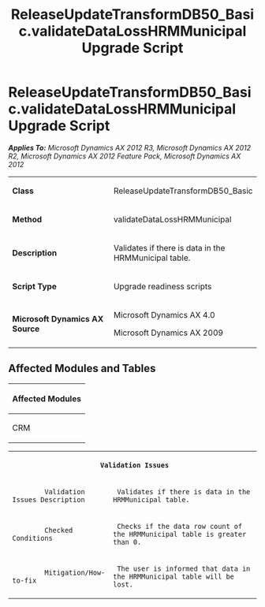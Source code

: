 ﻿---
title: ReleaseUpdateTransformDB50_Basic.validateDataLossHRMMunicipal Upgrade Script
TOCTitle: ReleaseUpdateTransformDB50_Basic.validateDataLossHRMMunicipal Upgrade Script
ms:assetid: c04b8f9b-dd6a-0c49-1791-e9e6f357033f
ms:mtpsurl: https://msdn.microsoft.com/en-us/library/JJ686761(v=AX.60)
ms:contentKeyID: 49710959
ms.date: 05/18/2015
mtps_version: v=AX.60
---

# ReleaseUpdateTransformDB50\_Basic.validateDataLossHRMMunicipal Upgrade Script 


_**Applies To:** Microsoft Dynamics AX 2012 R3, Microsoft Dynamics AX 2012 R2, Microsoft Dynamics AX 2012 Feature Pack, Microsoft Dynamics AX 2012_

<table>
<colgroup>
<col style="width: 50%" />
<col style="width: 50%" />
</colgroup>
<tbody>
<tr class="odd">
<td><p><strong>Class</strong></p></td>
<td><p>ReleaseUpdateTransformDB50_Basic</p></td>
</tr>
<tr class="even">
<td><p><strong>Method</strong></p></td>
<td><p>validateDataLossHRMMunicipal</p></td>
</tr>
<tr class="odd">
<td><p><strong>Description</strong></p></td>
<td><p>Validates if there is data in the HRMMunicipal table.</p></td>
</tr>
<tr class="even">
<td><p><strong>Script Type</strong></p></td>
<td><p>Upgrade readiness scripts</p></td>
</tr>
<tr class="odd">
<td><p><strong>Microsoft Dynamics AX Source</strong></p></td>
<td><p>Microsoft Dynamics AX 4.0</p>
<p>Microsoft Dynamics AX 2009</p></td>
</tr>
</tbody>
</table>


## Affected Modules and Tables

<table>
<colgroup>
<col style="width: 100%" />
</colgroup>
<thead>
<tr class="header">
<th><p>Affected Modules</p></th>
</tr>
</thead>
<tbody>
<tr class="odd">
<td><p>CRM</p></td>
</tr>
</tbody>
</table>


<table xmlns="http://www.w3.org/1999/xhtml">
              <tr><th colspan="2">
		
   <p>
   
	 Validation Issues
  </p>
  </th></tr>
              <tr><td>
		
   <p>
   
	 
            Validation Issues Description
          
  </p>
  </td><td>
		
   <p>
   
	 Validates if there is data in the HRMMunicipal table.
  </p>
  </td></tr>
              <tr><td>
		
   <p>
   
	 
            Checked Conditions
          
  </p>
  </td><td>
		
   <p>
   
	 Checks if the data row count of the HRMMunicipal table is greater than 0.
  </p>
  </td></tr>
              <tr><td>
		
   <p>
   
	 
            Mitigation/How-to-fix
          
  </p>
  </td><td>
		
   <p>
   
	 The user is informed that data in the HRMMunicipal table will be lost.
  </p>
  </td></tr>
            </table>

  


